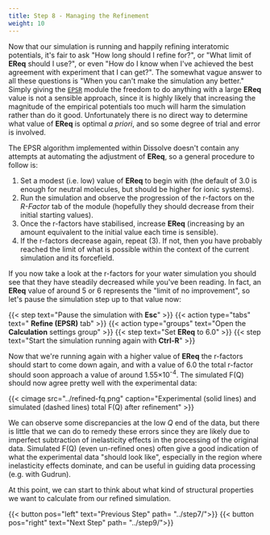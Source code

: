```yaml
---
title: Step 8 - Managing the Refinement
weight: 10
---
```



Now that our simulation is running and happily refining interatomic potentials, it's fair to ask "How long should I refine for?", or "What limit of **EReq** should I use?", or even "How do I know when I've achieved the best agreement with experiment that I can get?". The somewhat vague answer to all these questions is "When you can't make the simulation any better." Simply giving the [`EPSR`](../../userguide/modules/epsr) module the freedom to do anything with a large **EReq** value is not a sensible approach, since it is highly likely that increasing the magnitude of the empirical potentials too much will harm the simulation rather than do it good. Unfortunately there is no direct way to determine what value of **EReq** is optimal _a priori_, and so some degree of trial and error is involved.

The EPSR algorithm implemented within Dissolve doesn't contain any attempts at automating the adjustment of **EReq**, so a general procedure to follow is:

1. Set a modest (i.e. low) value of **EReq** to begin with (the default of 3.0 is enough for neutral molecules, but should be higher for ionic systems).
2. Run the simulation and observe the progression of the r-factors on the _R-Factor_ tab of the module (hopefully they should decrease from their initial starting values).
3. Once the r-factors have stabilised, increase **EReq** (increasing by an amount equivalent to the initial value each time is sensible).
4. If the r-factors decrease again, repeat (3). If not, then you have probably reached the limit of what is possible within the context of the current simulation and its forcefield.

If you now take a look at the r-factors for your water simulation you should see that they have steadily decreased while you've been reading. In fact, an **EReq** value of around 5 or 6 represents the "limit of no improvement", so let's pause the simulation step up to that value now:


{{< step text="Pause the simulation with **Esc**" >}}
{{< action type="tabs" text=" **Refine (EPSR)** tab" >}}
{{< action type="groups" text="Open the **Calculation** settings group" >}}
{{< step text="Set **EReq** to 6.0" >}}
{{< step text="Start the simulation running again with **Ctrl-R**" >}}

Now that we're running again with a higher value of **EReq** the r-factors should start to come down again, and with a value of 6.0 the total r-factor should soon approach a value of around 1.55&times;10<sup>-4</sup>. The simulated F(Q) should now agree pretty well with the experimental data:

{{< cimage src="../refined-fq.png" caption="Experimental (solid lines) and simulated (dashed lines) total F(Q) after refinement" >}}

We can observe some discrepancies at the low _Q_ end of the data, but there is little that we can do to remedy these errors since they are likely due to imperfect subtraction of inelasticity effects in the processing of the original data. Simulated F(Q) (even un-refined ones) often give a good indication of what the experimental data "should look like", especially in the region where inelasticity effects dominate, and can be useful in guiding data processing (e.g. with Gudrun).

At this point, we can start to think about what kind of structural properties we want to calculate from our refined simulation.

{{< button pos="left" text="Previous Step" path= "../step7/">}}
{{< button pos="right" text="Next Step" path= "../step9/">}}
